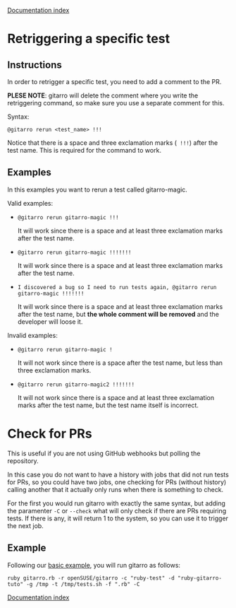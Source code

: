 [Documentation index](../README.md#documentation)

# Retriggering a specific test

## Instructions

In order to retrigger a specific test, you need to add a comment to the PR.

**PLESE NOTE**: gitarro will delete the comment where you write the retriggering command, 
so make sure you use a separate comment for this.

Syntax:

```@gitarro rerun <test_name> !!!```

Notice that there is a space and three exclamation marks (``` !!!```) after the test name. This is required for the command to work.

## Examples

In this examples you want to rerun a test called gitarro-magic.

Valid examples:

* ```@gitarro rerun gitarro-magic !!!```
  
  It will work since there is a space and at least three exclamation marks after the test name.
* ```@gitarro rerun gitarro-magic !!!!!!!```
  
  It will work since there is a space and at least three exclamation marks after the test name.
* ```I discovered a bug so I need to run tests again, @gitarro rerun gitarro-magic !!!!!!!```
  
  It will work since there is a space and at least three exclamation marks after the test name, but **the whole comment will be removed** and the developer will loose it.

Invalid examples:

* ```@gitarro rerun gitarro-magic !```
 
  It will not work since there is a space after the test name, but less than three exclamation marks.
* ```@gitarro rerun gitarro-magic2 !!!!!!!```
 
  It will not work since there is a space and at least three exclamation marks after the test name, but the test name itself is incorrect.

# Check for PRs

This is useful if you are not using GitHub webhooks but polling the repository.

In this case you do not want to have a history with jobs that did not run tests for PRs, so you could have two jobs, one checking for PRs (without history) calling another that it actually only runs when there is something to check.

For the first you would run gitarro with exactly the same syntax, but adding the paramenter ```-C``` or ```--check``` what will only check if there are PRs requiring tests. If there is any, it will return 1 to the system, so you can use it to trigger the next job.

## Example

Following our [basic example](BASICS.md#a-basic-example), you will run gitarro as follows:

```console
ruby gitarro.rb -r openSUSE/gitarro -c "ruby-test" -d "ruby-gitarro-tuto" -g /tmp -t /tmp/tests.sh -f ".rb" -C
```



[Documentation index](../README.md#documentation)
